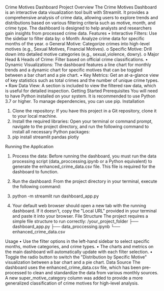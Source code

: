 Crime Motives Dashboard
Project Overview
The Crime Motives Dashboard is an interactive data visualization tool built with Streamlit. It provides a comprehensive analysis of crime data, allowing users to explore trends and distributions based on various filtering criteria such as motive, month, and crime type. The dashboard is designed to help analysts and researchers gain insights from processed crime data.
Features
•	Interactive Filters: Use the sidebar to filter data by:
o	Month: Analyze crime data for specific months of the year.
o	General Motive: Categorize crimes into high-level motives (e.g., Sexual Motives, Financial Motives).
o	Specific Motive: Drill down into detailed motive categories (e.g., sexual_violence, dowry).
o	Major Head & Heads of Crime: Filter based on official crime classifications.
•	Dynamic Visualizations: The dashboard features a line chart for monthly trends and a dynamic chart for specific motives that can be toggled between a bar chart and a pie chart.
•	Key Metrics: Get an at-a-glance view of key statistics such as total crimes and the number of unique crime types.
•	Raw Data View: A section is included to view the filtered raw data, which is useful for detailed inspection.
Getting Started
Prerequisites
You will need to have Python installed on your system. It is recommended to use Python 3.7 or higher.
To manage dependencies, you can use pip.
Installation
1.	Clone the repository: If you have this project in a Git repository, clone it to your local machine.
2.	Install the required libraries: Open your terminal or command prompt, navigate to the project directory, and run the following command to install all necessary Python packages:
3.	pip install streamlit pandas plotly

Running the Application
1.	Process the data: Before running the dashboard, you must run the data processing script (data_proccessing.ipynb or a Python equivalent) to generate the enhanced_crime_data.csv file. This file is required for the dashboard to function.
2.	Run the dashboard: From the project directory in your terminal, execute the following command:
3.	python -m streamlit run dashboard_app.py

4.	Your default web browser should open a new tab with the running dashboard. If it doesn't, copy the "Local URL" provided in your terminal and paste it into your browser.
File Structure
The project requires a simple file structure to run correctly:
/your_project_folder
├── dashboard_app.py
├── data_proccessing.ipynb
└── enhanced_crime_data.csv

Usage
•	Use the filter options in the left-hand sidebar to select specific months, motive categories, and crime types.
•	The charts and metrics on the main dashboard will automatically update with each filter selection.
•	Toggle the radio button to switch the "Distribution by Specific Motive" visualization between a bar chart and a pie chart.
Data Source
The dashboard uses the enhanced_crime_data.csv file, which has been pre-processed to clean and standardize the data from various monthly sources. A new super_motive_category column was added to provide a more generalized classification of crime motives for high-level analysis.

